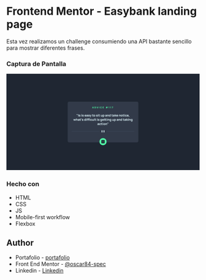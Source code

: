# Frontend Mentor - Easybank landing page

Esta vez realizamos un challenge consumiendo una API bastante sencillo para mostrar diferentes frases.

### Captura de Pantalla

![](./images/adviceAPI.png)

### Hecho con

- HTML
- CSS
- JS
- Mobile-first workflow
- Flexbox

## Author

- Portafolio - [portafolio]()
- Front End Mentor - [@oscar84-spec](https://www.frontendmentor.io/profile/oscar84-spec)
- Linkedin - [Linkedin](https://www.linkedin.com/in/oscar-hdz202/)
